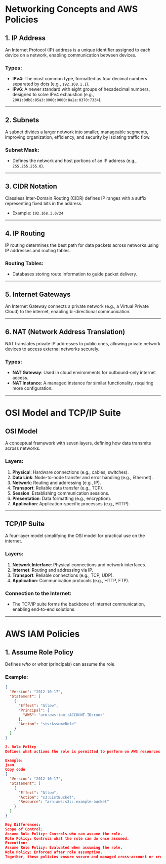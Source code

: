
# Networking Concepts and AWS Policies

## 1. IP Address
An Internet Protocol (IP) address is a unique identifier assigned to each device on a network, enabling communication between devices.

### Types:
- **IPv4**: The most common type, formatted as four decimal numbers separated by dots (e.g., `192.168.1.1`).
- **IPv6**: A newer standard with eight groups of hexadecimal numbers, designed to solve IPv4 exhaustion (e.g., `2001:0db8:85a3:0000:0000:8a2e:0370:7334`).

---

## 2. Subnets
A subnet divides a larger network into smaller, manageable segments, improving organization, efficiency, and security by isolating traffic flow.

### Subnet Mask:
- Defines the network and host portions of an IP address (e.g., `255.255.255.0`).

---

## 3. CIDR Notation
Classless Inter-Domain Routing (CIDR) defines IP ranges with a suffix representing fixed bits in the address.
- Example: `192.168.1.0/24`

---

## 4. IP Routing
IP routing determines the best path for data packets across networks using IP addresses and routing tables.

### Routing Tables:
- Databases storing route information to guide packet delivery.

---

## 5. Internet Gateways
An Internet Gateway connects a private network (e.g., a Virtual Private Cloud) to the internet, enabling bi-directional communication.

---

## 6. NAT (Network Address Translation)
NAT translates private IP addresses to public ones, allowing private network devices to access external networks securely.

### Types:
- **NAT Gateway**: Used in cloud environments for outbound-only internet access.
- **NAT Instance**: A managed instance for similar functionality, requiring more configuration.

---

# OSI Model and TCP/IP Suite

## OSI Model
A conceptual framework with seven layers, defining how data transmits across networks.

### Layers:
1. **Physical**: Hardware connections (e.g., cables, switches).
2. **Data Link**: Node-to-node transfer and error handling (e.g., Ethernet).
3. **Network**: Routing and addressing (e.g., IP).
4. **Transport**: Reliable data transfer (e.g., TCP).
5. **Session**: Establishing communication sessions.
6. **Presentation**: Data formatting (e.g., encryption).
7. **Application**: Application-specific processes (e.g., HTTP).

---

## TCP/IP Suite
A four-layer model simplifying the OSI model for practical use on the internet.

### Layers:
1. **Network Interface**: Physical connections and network interfaces.
2. **Internet**: Routing and addressing via IP.
3. **Transport**: Reliable connections (e.g., TCP, UDP).
4. **Application**: Communication protocols (e.g., HTTP, FTP).

### Connection to the Internet:
- The TCP/IP suite forms the backbone of internet communication, enabling end-to-end solutions.

---

# AWS IAM Policies

## 1. Assume Role Policy
Defines *who* or *what* (principals) can assume the role.

### Example:
```json
{
  "Version": "2012-10-17",
  "Statement": [
    {
      "Effect": "Allow",
      "Principal": {
        "AWS": "arn:aws:iam::ACCOUNT-ID:root"
      },
      "Action": "sts:AssumeRole"
    }
  ]
}

2. Role Policy
Defines what actions the role is permitted to perform on AWS resources.

Example:
json
Copy code
{
  "Version": "2012-10-17",
  "Statement": [
    {
      "Effect": "Allow",
      "Action": "s3:ListBucket",
      "Resource": "arn:aws:s3:::example-bucket"
    }
  ]
}

Key Differences:
Scope of Control:
Assume Role Policy: Controls who can assume the role.
Role Policy: Controls what the role can do once assumed.
Execution:
Assume Role Policy: Evaluated when assuming the role.
Role Policy: Enforced after role assumption.
Together, these policies ensure secure and managed cross-account or cross-service access within AWS.

